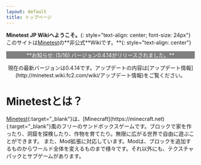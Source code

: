 ```yaml
---
layout: default
title: トップページ
---
```

**Minetest JP Wikiへようこそ。**{: style="text-align: center; font-size: 24px"}
このサイトは[Minetest](http://www.minetest.net")の**非公式**Wikiです。**{: style="text-align: center"}

<p align="center" style="color: #fff; background-color: #808080; font-size: 14px">
**お知らせ: (5/16) バージョン0.4.14がリリースされました。**
</p>

<p align="center">
現在の最新バージョンは0.4.14です。アップデートの内容は[アップデート情報](http://minetest.wiki.fc2.com/wiki/アップデート情報)をご覧ください。
</p>

# Minetestとは？
[Minetest](http://www.minetest.net"){:target="_blank"}は、[Minecraft](https://minecraft.net){:target="_blank"}風のフリーのサンドボックスゲームです。ブロックで家を作ったり、洞窟を探検したり、作物を育てたり。無限に広がる世界で自由に遊ぶことができます。  
また、Mod拡張に対応しています。Modは、ブロックを追加するものからワールド全体を変えるものまで様々です。それ以外にも、テクスチャパックとサブゲームがあります。
